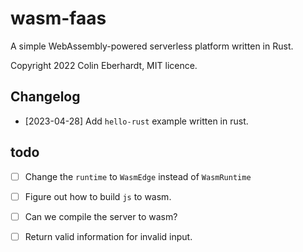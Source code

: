 # wasm-faas

A simple WebAssembly-powered serverless platform written in Rust.

Copyright 2022 Colin Eberhardt, MIT licence.

## Changelog
* [2023-04-28] Add `hello-rust` example written in rust.

## todo

* [ ] Change the `runtime` to `WasmEdge` instead of `WasmRuntime`
* [ ] Figure out how to build `js` to wasm.
* [ ] Can we compile the server to wasm?
* [ ] Return valid information for invalid input.


